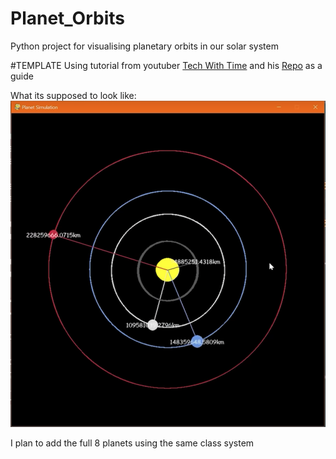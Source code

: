 # Planet_Orbits
Python project for visualising planetary orbits in our solar system

#TEMPLATE
Using tutorial from youtuber [Tech With Time](https://www.youtube.com/watch?v=WTLPmUHTPqo) 
and his [Repo](https://github.com/techwithtim/Python-Planet-Simulation) as a guide

What its supposed to look like:
<img src="https://github.com/LunarMakksu/Planet_Orbits/blob/main/resources/Screenshot%202022-11-09%20at%2013.55.55.png" wdith=320, length =300>


I plan to add the full 8 planets using the same class system
